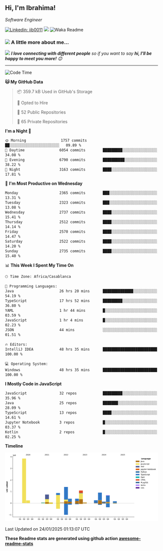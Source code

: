 <h2>Hi, I'm Ibrahima! </h2>
<p><em>Software Engineer 
</em></p>


[![Linkedin: iib0011](https://img.shields.io/badge/-iib0011-blue?style=flat-square&logo=Linkedin&logoColor=white&link=https://www.linkedin.com/in/iib0011/)](https://www.linkedin.com/in/iib0011/)
![](https://visitor-badge.glitch.me/badge?page_id=iib0011)
![Waka Readme](https://github.com/iib0011/iib0011/workflows/Waka%20Readme/badge.svg)


### <img src="https://media.giphy.com/media/VgCDAzcKvsR6OM0uWg/giphy.gif" width="50"> A little more about me...  


<img src="https://media.giphy.com/media/LnQjpWaON8nhr21vNW/giphy.gif" width="60"> <em><b>I love connecting with different people</b> so if you want to say <b>hi, I'll be happy to meet you more!</b> 😊</em>

---
<!--START_SECTION:waka-->
![Code Time](http://img.shields.io/badge/Code%20Time-4%2C302%20hrs%2019%20mins-blue)

**🐱 My GitHub Data** 

> 📦 359.7 kB Used in GitHub's Storage 
 > 
> 💼 Opted to Hire
 > 
> 📜 52 Public Repositories 
 > 
> 🔑 65 Private Repositories 
 > 
**I'm a Night 🦉** 

```text
🌞 Morning                1757 commits        ██░░░░░░░░░░░░░░░░░░░░░░░   09.89 % 
🌆 Daytime                6054 commits        █████████░░░░░░░░░░░░░░░░   34.08 % 
🌃 Evening                6790 commits        ██████████░░░░░░░░░░░░░░░   38.22 % 
🌙 Night                  3163 commits        ████░░░░░░░░░░░░░░░░░░░░░   17.81 % 
```
📅 **I'm Most Productive on Wednesday** 

```text
Monday                   2365 commits        ███░░░░░░░░░░░░░░░░░░░░░░   13.31 % 
Tuesday                  2323 commits        ███░░░░░░░░░░░░░░░░░░░░░░   13.08 % 
Wednesday                2737 commits        ████░░░░░░░░░░░░░░░░░░░░░   15.41 % 
Thursday                 2512 commits        ████░░░░░░░░░░░░░░░░░░░░░   14.14 % 
Friday                   2570 commits        ████░░░░░░░░░░░░░░░░░░░░░   14.47 % 
Saturday                 2522 commits        ████░░░░░░░░░░░░░░░░░░░░░   14.20 % 
Sunday                   2735 commits        ████░░░░░░░░░░░░░░░░░░░░░   15.40 % 
```


📊 **This Week I Spent My Time On** 

```text
🕑︎ Time Zone: Africa/Casablanca

💬 Programming Languages: 
Java                     26 hrs 20 mins      ██████████████░░░░░░░░░░░   54.19 % 
TypeScript               17 hrs 52 mins      █████████░░░░░░░░░░░░░░░░   36.80 % 
YAML                     1 hr 44 mins        █░░░░░░░░░░░░░░░░░░░░░░░░   03.59 % 
JavaScript               1 hr 4 mins         █░░░░░░░░░░░░░░░░░░░░░░░░   02.23 % 
JSON                     44 mins             ░░░░░░░░░░░░░░░░░░░░░░░░░   01.51 % 

🔥 Editors: 
IntelliJ IDEA            48 hrs 35 mins      █████████████████████████   100.00 % 

💻 Operating System: 
Windows                  48 hrs 35 mins      █████████████████████████   100.00 % 
```

**I Mostly Code in JavaScript** 

```text
JavaScript               32 repos            █████████░░░░░░░░░░░░░░░░   35.96 % 
Java                     25 repos            ███████░░░░░░░░░░░░░░░░░░   28.09 % 
TypeScript               13 repos            ████░░░░░░░░░░░░░░░░░░░░░   14.61 % 
Jupyter Notebook         3 repos             █░░░░░░░░░░░░░░░░░░░░░░░░   03.37 % 
Kotlin                   2 repos             █░░░░░░░░░░░░░░░░░░░░░░░░   02.25 % 
```



**Timeline**

![Lines of Code chart](https://raw.githubusercontent.com/iib0011/iib0011/master/assets/bar_graph.png)


 Last Updated on 24/01/2025 01:13:07 UTC
<!--END_SECTION:waka-->

**These Readme stats are generated using github action [awesome-readme-stats](https://github.com/iib0011/waka-readme-stats)**

